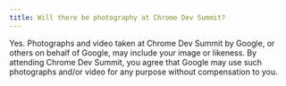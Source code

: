 ```yaml
---
title: Will there be photography at Chrome Dev Summit?
---
```


Yes. Photographs and video taken at Chrome Dev Summit by Google, or others on behalf of Google, may include your image or likeness. By attending Chrome Dev Summit, you agree that Google may use such photographs and/or video for any purpose without compensation to you.
